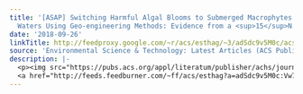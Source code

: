 ```yaml
---
title: '[ASAP] Switching Harmful Algal Blooms to Submerged Macrophytes in Shallow
  Waters Using Geo-engineering Methods: Evidence from a <sup>15</sup>N Tracing Study'
date: '2018-09-26'
linkTitle: http://feedproxy.google.com/~r/acs/esthag/~3/adSdc9v5M0c/acs.est.8b04153
source: 'Environmental Science & Technology: Latest Articles (ACS Publications)'
description: |-
  <p><img src="https://pubs.acs.org/appl/literatum/publisher/achs/journals/content/esthag/0/esthag.ahead-of-print/acs.est.8b04153/20180926/images/medium/es-2018-04153f_0007.gif" alt="TOC Graphic"/></p><div><cite>Environmental Science & Technology</cite></div><div>DOI: 10.1021/acs.est.8b04153</div><div class="feedflare">
  <a href="http://feeds.feedburner.com/~ff/acs/esthag?a=adSdc9v5M0c:Vw7f9fQ1zM0:yIl2AUoC8zA"><img src="http://feeds.feedburner.com/~ff/acs/esthag?d=yIl2AUoC8zA" border="0"></img></a>
---
```

